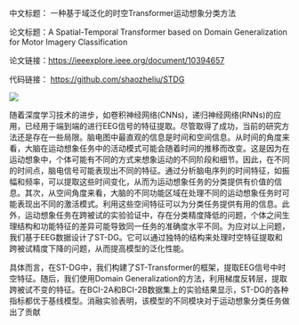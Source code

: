 中文标题： 一种基于域泛化的时空Transformer运动想象分类方法

论文标题：A Spatial-Temporal Transformer based on Domain Generalization for Motor Imagery Classification

论文链接：https://ieeexplore.ieee.org/document/10394657

代码链接： https://github.com/shaozheliu/STDG

![](assets/1.jpg)



随着深度学习技术的进步，如卷积神经网络(CNNs)，递归神经网络(RNNs)的应用，已经用于端到端的进行EEG信号的特征提取。尽管取得了成功，当前的研究方法还是存在一些局限。脑电图中最直观的信息是时间和空间信息。从时间的角度来看，大脑在运动想象任务中的活动模式可能会随着时间的推移而改变。这是因为在运动想象中，个体可能有不同的方式来想象运动的不同阶段和细节。因此，在不同的时间点，脑电信号可能表现出不同的特征。通过分析脑电序列的时间特征，如振幅和频率，可以提取这些时间变化，从而为运动想象任务的分类提供有价值的信息。其次，从空间角度来看，大脑的不同功能区域在处理不同的运动想象任务时可能表现出不同的激活模式。利用这些空间特征可以为分类任务提供有用的信息。此外，运动想象任务在跨被试的实验验证中，存在分类精度降低的问题，个体之间生理结构和功能特征的差异可能导致同一任务的准确度水平不同。为应对以上问题，我们基于EEG数据设计了ST-DG。它可以通过独特的结构来处理时空特征提取和跨被试精度下降的问题，从而提高模型的泛化性能。

具体而言，在ST-DG中，我们构建了ST-Transformer的框架，提取EEG信号中时空特征。随后，我们使用Domain Generalization的方法，利用梯度反转层，提取跨被试不变的特征。在BCI-2A和BCI-2B数据集上的实验结果显示，ST-DG的各种指标都优于基线模型。消融实验表明，该模型的不同模块对于运动想象分类任务做出了贡献

